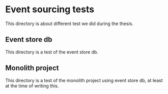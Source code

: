 # Event sourcing tests
This directory is about different test we did during the thesis.

## Event store db
This directory is a test of the event store db.

## Monolith project 
This directory is a test of the monolith project using event store db, at least at the time of writing this.
